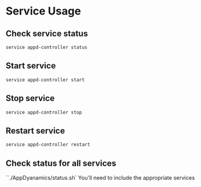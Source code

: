 # Service Usage

## Check service status
`service appd-controller status`

## Start service
`service appd-controller start`

## Stop service
`service appd-controller stop`

## Restart service
`service appd-controller restart`

## Check status for all services
``./AppDyanamics/status.sh`
You'll need to include the appropriate services
